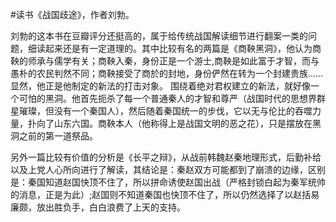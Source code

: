 #读书《战国歧途》，作者刘勃。

刘勃的这本书在豆瓣评分还挺高的，属于给传统战国解读细节进行翻案一类的问题，细读起来还是有一定道理的。其中比较有名的两篇是《商鞅黑洞》，他认为商鞅的师承与儒学有关；商鞅入秦，身份正是一个游士,商鞅是如此富于才智，而与愚朴的农民判然不同；商鞅接受了商於的封地，身份俨然在转为一个封建贵族……显然，他正是他制定的新法的打击对象。 围绕着绝对君权建立的新法，就好像一个可怕的黑洞。他首先扼杀了每一个普通秦人的才智和尊严（战国时代的思想界群星璀璨，但没有一个秦国人），然后随着秦国统一的步伐，它以无与伦比的吞噬力量，扑向了山东六国。商鞅本人（他称得上是战国文明的恶之花），只是摆放在黑洞之前的第一道祭品。

另外一篇比较有价值的分析是《长平之辩》，从战前韩魏赵秦地理形式，后勤补给以及上党人心所向进行了解读，其结论是：秦赵双方可能都到了崩溃的边缘，区别是：秦国知道赵国快顶不住了，所以拼命诱使赵国出战（严格封锁白起为秦军统帅的消息，正是为此）;赵国则不知道秦国也快顶不住了，所以仍然选择了以赵括易廉颇，放出胜负手，白白浪费了上天的支持。